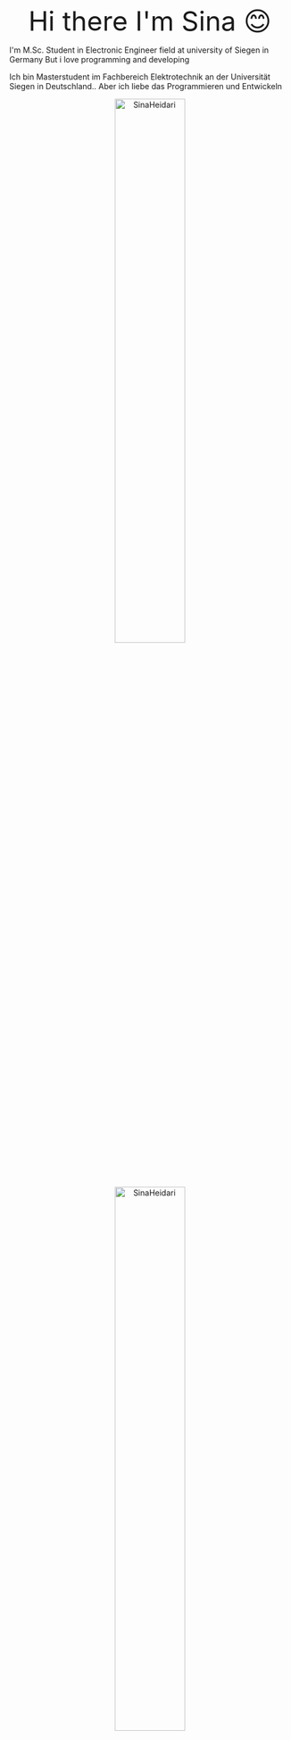 <p  align="center"> <font size="7"> Hi there I'm Sina 😊</font> </p>
<p>I'm M.Sc. Student in Electronic Engineer field at university of Siegen in Germany But i love programming and developing </p>
<p>Ich bin Masterstudent im Fachbereich Elektrotechnik an der Universität Siegen in Deutschland.. Aber ich liebe das Programmieren und Entwickeln </p>

<div align="center">
<img width="50%" src="https://github-readme-stats.vercel.app/api?username=Heidarisina&show_icons=true&theme=dracula" alt="SinaHeidari" />
</div>

<div align="center">
<img width="50%" src="https://github-readme-stats.vercel.app/api/top-langs/?username=Heidarisina&layout=compact&hide=TSQL&theme=dracula" alt="SinaHeidari" />
</div>
